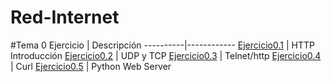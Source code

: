 # Red-Internet

#Tema 0
Ejercicio | Descripción
----------|------------
[Ejercicio0.1](/ActividadesTema0/HTTP_Introduction.html) | HTTP Introducción
[Ejercicio0.2](/ActividadesTema0/UDP_TCP.html) | UDP y TCP
[Ejercicio0.3](/ActividadesTema0/Telnet_http.html) | Telnet/http
[Ejercicio0.4](/ActividadesTema0/Curl.html) | Curl
[Ejercicio0.5](/ActividadesTema0/js04/js04.html) | Python Web Server

